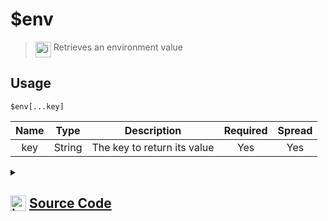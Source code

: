 # $env
> <img align="top" src="https://upload.wikimedia.org/wikipedia/commons/thumb/e/e4/Infobox_info_icon.svg/160px-Infobox_info_icon.svg.png?20150409153300" alt="image" width="25" height="auto"> Retrieves an environment value
## Usage
```
$env[...key]
```
| Name | Type | Description | Required | Spread
| :---: | :---: | :---: | :---: | :---: |
key | String | The key to return its value | Yes | Yes
<details>
<summary>
    
## <img align="top" src="https://cdn4.iconfinder.com/data/icons/iconsimple-logotypes/512/github-512.png" alt="image" width="25" height="auto">  [Source Code](https://github.com/tryforge/ForgeScript-V2/blob/main/src/native/env.ts)
    
</summary>
    
```ts
import { ArgType, NativeFunction } from "../structures/NativeFunction"
import { Return } from "../structures/Return"

export default new NativeFunction({
    name: "$env",
    version: "1.0.0",
    description: "Retrieves an environment value",
    args: [
        {
            name: "key",
            description: "The key to return its value",
            required: true,
            type: ArgType.String,
            rest: true,
        },
    ],
    brackets: true,
    unwrap: true,
    execute(ctx, [args]) {
        const env = ctx.getEnvironmentKey(...args)
        return this.successJSON(env)
    },
})

```
    
</details>